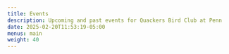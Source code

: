 ```yaml
---
title: Events
description: Upcoming and past events for Quackers Bird Club at Penn
date: 2025-02-20T11:53:19-05:00
menus: main
weight: 40
---
```


<div id="events">
<svg class="spinner" width="65" height="65" viewBox="0 0 66 66" xmlns="http://www.w3.org/2000/svg">
   <circle class="path" fill="none" stroke-width="6" stroke-linecap="round" cx="33" cy="33" r="20"></circle>
</svg>
</div>
